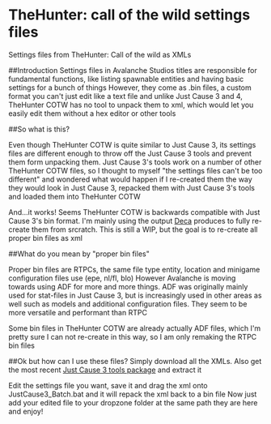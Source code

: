 # TheHunter: call of the wild settings files
Settings files from TheHunter: Call of the wild as XMLs

##Introduction
Settings files in Avalanche Studios titles are responsible for fundamental functions, like listing spawnable entities and having basic settings for a bunch of things
However, they come as .bin files, a custom format you can't just edit like a text file and unlike Just Cause 3 and 4, TheHunter COTW has no tool to unpack them to xml, which would let you easily edit them without a hex editor or other tools

##So what is this?

Even though TheHunter COTW is quite similar to Just Cause 3, its settings files are different enough to throw off the Just Cause 3 tools and prevent them form unpacking them. Just Cause 3's tools work on a number of other TheHunter COTW files, so I thought to myself "the settings files can't be too different" and wondered what would happen if I re-created them the way they would look in Just Cause 3, repacked them with Just Cause 3's tools and loaded them into TheHunter COTW

And...it works! Seems TheHunter COTW is backwards compatible with Just Cause 3's bin format. I'm mainly using the output [Deca](https://github.com/kk49/deca) produces to fully re-create them from srcratch. This is still a WIP, but the goal is to re-create all proper bin files as xml

##What do you mean by "proper bin files"

Proper bin files are RTPCs, the same file type entity, location and minigame configuration files use (epe, nl/fl, blo)
However Avalanche is moving towards using ADF for more and more things. ADF was originally mainly used for stat-files in Just Cause 3, but is increasingly used in other areas as well such as models and additional configuration files. They seem to be more versatile and performant than RTPC

Some bin files in TheHunter COTW are already actually ADF files, which I'm pretty sure I can not re-create in this way, so I am only remaking the RTPC bin files

##Ok but how can I use these files?
Simply download all the XMLs. Also get the most recent [Just Cause 3 tools package](https://drive.google.com/file/d/13Iijzxg2wUUh9w-OqzomlaN5XGixLp7x/view?usp=drive_link) and extract it

Edit the settings file you want, save it and drag the xml onto JustCause3_Batch.bat and it will repack the xml back to a bin file
Now just add your edited file to your dropzone folder at the same path they are here and enjoy!
